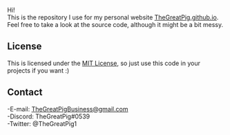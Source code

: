 Hi!  
This is the repository I use for my personal website [TheGreatPig.github.io](TheGreatPig.github.io).  
Feel free to take a look at the source code, although it might be a bit messy.  

## License  
This is licensed under the [MIT License](https://choosealicense.com/licenses/mit/), so just use this code in your projects if you want :)

## Contact
-E-mail: TheGreatPigBusiness@gmail.com  
-Discord: TheGreatPig#0539  
-Twitter: @TheGreatPig1
